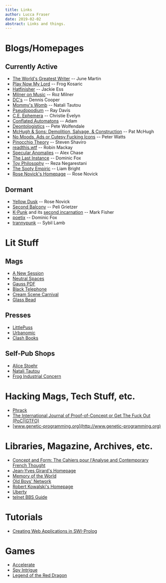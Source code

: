 ```yaml
---
title: Links
author: Lucca Fraser
date: 2019-02-02
abstract: Links and things.
---
```


# Blogs/Homepages

## Currently Active

* [The World's Greatest Writer](http://theworldsgreatestwriter.com/) -- June Martin
* [Play Now My Lord](https://play-now-my-lord.tumblr.com/) -- Frog Kosaric
* [Hatfinisher](https://hatfinisher.github.io/) -- Jackie Ess
* [Milner on Music](https://rozwords.substack.com/) -- Roz Milner
* [DC's](https://denniscooperblog.com/) -- Dennis Cooper
* [Mommy's Womb](https://mommyswomb.substack.com/) -- Natali Tautou
* [Pseudopodium](https://www.pseudopodium.org/) -- Ray Davis
* [C.E. Ephemera](https://christieevelyn.substack.com/) -- Christie Evelyn
* [Conflated Automatons](https://conflatedautomatons.wordpress.com/) -- Adam
* [Deontologistics](https://deontologistics.wordpress.com/) -- Pete Wolfendale
* [McHugh & Sons: Demolition, Salvage, & Construction](https://captainmchugh.wordpress.com) -- Pat McHugh
* [No Moods, Ads or Cutesy Fucking Icons](https://www.rifters.com/crawl/)
  -- Peter Watts
* [Pinocchio Theory](http://www.shaviro.com/Blog/) -- Steven Shaviro
* [readthis.wtf](http://readthis.wtf/) -- Robin Mackay
* [Specular Anomalies](https://distort.jp/) -- Alex Chase
* [The Last Instance](https://thelastinstance.com) -- Dominic Fox
* [Toy Philosophy](https://toyphilosophy.com/) -- Reza Negarestani
* [The Sooty Empiric](https://sootyempiric.blogspot.com/) -- Liam Bright
* [Rose Novick's Homepage](https://rosenovick.com) -- Rose Novick

## Dormant

* [Yellow Dusk](https://yellowdus.cc) -- Rose Novick
* [Second Balcony](http://secondbalcony.tumblr.com/) -- Peli Grietzer
* [K-Punk](http://k-punk.abstractdynamics.org/) and
  its [second incarnation](http://k-punk.org) -- Mark Fisher
* [poetix](http://codepoetics.com/octoblog) -- Dominic Fox
* [trannypunk](http://www.trannypunk.com/) -- Sybil Lamb

# Lit Stuff

## Mags

* [A New Session](https://anewsession.com/) 
* [Neutral Spaces](https://neutralspaces.co/) 
* [Gauss PDF](http://www.gauss-pdf.com/)
* [Black Telephone](https://www.clashbooks.com/black-telephone-magazine)
* [Cream Scene Carnival](https://creamscenecarnival.com/)
* [Glass Bead](https://glass-bead.org)

## Presses

* [LittlePuss](https://www.littlepuss.net/)
* [Urbanomic](https://www.urbanomic.com/)
* [Clash Books](https://www.clashbooks.com/)

## Self-Pub Shops

* [Alice Stoehr](https://astoehr.itch.io/)
* [Natali Tautou](https://www.clashbooks.com/)
* [Frog Industrial Concern](https://frogindustrialconcern.itch.io/)

# Hacking Mags, Tech Stuff, etc.

* [Phrack](http://www.phrack.org/)
* [The International Journal of Proof-of-Concept or Get The Fuck Out (PoC||GTFO)](https://www.alchemistowl.org/pocorgtfo/)
* [www.genetic-programming.org](http://www.genetic-programming.org)

# Libraries, Magazine, Archives, etc.

* [Concept and Form: The Cahiers pour l'Analyse and Contemporary French Thought](http://cahiers.kingston.ac.uk/)
* [Jean-Yves Girard's Homepage](http://girard.perso.math.cnrs.fr/Accueil.html)
* [Memory of the World](https://library.memoryoftheworld.org)
* [Old Boys' Network](https://www.obn.org/inhalt_index.html)
* [Robert Kowalski's Homepage](https://www.doc.ic.ac.uk/~rak/)
* [Uberty](http://uberty.org/)
* [telnet BBS Guide](https://www.telnetbbsguide.com/)

# Tutorials

* [Creating Web Applications in SWI-Prolog](http://www.pathwayslms.com/swipltuts/html/index.html)

# Games

* [Accelerate](https://xlr8.zone)
* [Spy Intrigue](https://furkleindustries-homepage.s3.amazonaws.com/spy-intrigue/index.html)
* [Legend of the Red Dragon](/static/lord.html)

